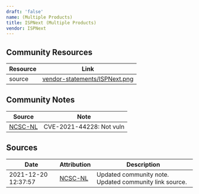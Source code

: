 ```yaml
---
draft: 'false'
name: (Multiple Products)
title: ISPNext (Multiple Products)
vendor: ISPNext
---
```



## Community Resources
| Resource | Link |
| --- | --- |
| source | [vendor-statements/ISPNext.png](vendor-statements/ISPNext.png) |

## Community Notes
| Source | Note |
| --- | --- |
| [NCSC-NL](https://github.com/NCSC-NL/log4shell/blob/main/software/README.md) | CVE-2021-44228: Not vuln </ul> |

## Sources
| Date | Attribution | Description |
| --- | --- | --- |
| 2021-12-20 12:37:57 | [NCSC-NL](https://github.com/NCSC-NL/log4shell/blob/main/software/README.md) | Updated community note. Updated community link source.  |
